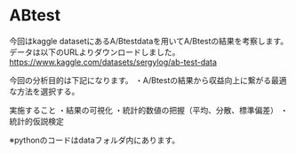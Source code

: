# ABtest

今回はkaggle datasetにあるA/Btestdataを用いてA/Btestの結果を考察します。
データは以下のURLよりダウンロードしました。
https://www.kaggle.com/datasets/sergylog/ab-test-data

今回の分析目的は下記になります。
・A/Btestの結果から収益向上に繋がる最適な方法を選択する。

実施すること
・結果の可視化
・統計的数値の把握（平均、分散、標準偏差）
・統計的仮説検定

※pythonのコードはdataフォルダ内にあります。